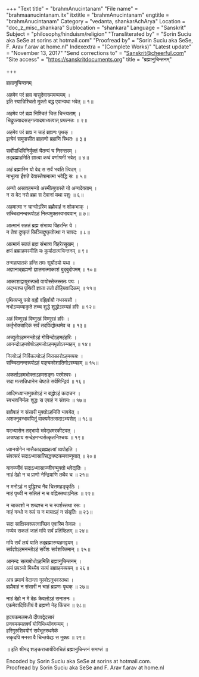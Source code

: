 +++
"Text title" = "brahmAnucintanam"
"File name" = "brahmaanucintanam.itx"
itxtitle = "brahmAnucintanam"
engtitle = "brahmAnucintanam"
Category = "vedanta, shankarAchArya"
Location = "doc_z_misc_shankara"
Sublocation = "shankara"
Language = "Sanskrit"
Subject = "philosophy/hinduism/religion"
"Transliterated by" = "Sorin Suciu aka SeSe at sorins at hotmail.com"
"Proofread by" = "Sorin Suciu aka SeSe, F. Arav f.arav at home.nl"
Indexextra = "(Complete Works)"
"Latest update" = "November 13, 2017"
"Send corrections to" = "Sanskrit@cheerful.com"
"Site access" = "https://sanskritdocuments.org"
title = "ब्रह्मानुचिन्तनम्"

+++
  
 ब्रह्मानुचिन्तनम्   
  
अहमेव परं ब्रह्म वासुदेवाख्यमव्ययम् ।  
इति स्यान्निश्चितो मुक्तो बद्ध एवान्यथा भवेत् ॥ १॥  
  
अहमेव परं ब्रह्म निश्चितं चित्त चिन्त्यताम् ।  
चिद्रूपत्वादसङ्गत्वादबाध्यत्वात् प्रयत्नतः ॥ २॥  
  
अहमेव परं ब्रह्म न चाहं ब्रह्मणः पृथक् ।  
इत्येवं समुपासीत ब्राह्मणो ब्रह्मणि स्थितः ॥ ३॥  
  
सर्वोपाधिविनिर्मुक्तं चैतन्यं च निरन्तरम् ।  
तद्ब्रह्माहमिति ज्ञात्वा कथं वर्णाश्रमी भवेत् ॥ ४॥  
  
अहं ब्रह्मास्मि यो वेद स सर्वं भवति त्विदम् ।  
नाभूत्या ईशते देवास्तेषामात्मा भवेद्धि सः ॥ ५॥  
  
अन्यो असावहमन्यो अस्मीत्युपास्ते यो अन्यदेवताम् ।  
न स वेद नरो ब्रह्म स देवानां यथा पशुः ॥ ६॥  
  
अहमात्मा न चान्योऽस्मि ब्रह्मैवाहं न शोकभाक् ।  
सच्चिदानन्दरूपोऽहं नित्यमुक्तस्वभाववान् ॥ ७॥  
  
आत्मानं सततं ब्रह्म संभाव्य विहरन्ति ये ।  
न तेषां दुष्कृतं किञ्चिद्दुष्कृतोत्था न चापदः ॥ ८॥  
  
आत्मानं सततं ब्रह्म संभाव्य विहरेत्सुखम् ।  
क्षणं ब्रह्माहमस्मीति यः कुर्यादात्मचिन्तनम् ॥ ९॥  
  
तन्महापातकं हन्ति तमः सूर्योदयो यथा ।  
अज्ञानाद्ब्रह्मणो ज्ञातमात्माकाशं बुद्बुदोपमम् ॥ १०॥  
  
आकाशाद्वायुरुत्पन्नो वायोस्तेजस्ततः पयः ।  
अद्भ्यश्च पृथिवी ज्ञाता ततो व्रीहियवादिकम् ॥ ११॥  
  
पृथिव्यप्सु पयो वह्नौ वह्निर्वायौ नभस्यसौ ।  
नभोऽप्यव्याकृते तच्च शुद्धे शुद्धोऽस्म्यहं हरिः ॥ १२॥  
  
अहं विष्णुरहं विष्णुरहं विष्णुरहं हरिः ।  
कर्तृभोक्त्रादिकं सर्वं तदविद्योत्थमेव च ॥ १३॥  
  
अच्युतोऽहमनन्तोऽहं गोविन्दोऽहमहंहरिः ।  
आनन्दोऽहमशेषोऽहमजोऽहममृतोऽस्म्यहम् ॥ १४॥  
  
नित्योऽहं निर्विकल्पोऽहं निराकारोऽहमव्ययः ।  
सच्चिदानन्दरूपोऽहं पङ्चकोशातिगोऽस्म्यहम् ॥ १५॥  
  
अकर्ताऽहमभोक्ताऽहमसङ्गः परमेश्वरः ।  
सदा मत्सन्निधानेन चेष्टते सर्वमिन्द्रियं ॥ १६॥  
  
आदिमध्यान्तमुक्तोऽहं न बद्धोऽहं कदाचन ।  
स्वभावनिर्मलः शुद्धः स एवाहं न संशयः ॥ १७॥  
  
ब्रह्मैवाहं न संसारी मुक्तोऽहमिति भावयेत् ।  
अशक्नुवन्भावयितुं वाक्यमेतत्सदाऽभ्यसेत् ॥ १८॥  
  
यदभ्यासेन तद्भावो भवेद्भ्रमरकीटवत् ।  
अत्रापहाय सन्देहमभ्यसेत्कृतनिश्चयः ॥ १९॥  
  
ध्यानयोगेन मासैकाद्ब्रह्महत्यां व्यपोहति ।  
संवत्सरं सदाऽभ्यासात्सिद्ध्यष्टकमवाप्नुयात् ॥ २०॥  
  
यावज्जीवं सदाऽभ्यासाज्जीवन्मुक्तो भवेद्यतिः ।  
नाहं देहो न च प्राणो नेन्द्रियाणि तथैव च ॥ २१॥  
  
न मनोऽहं न बुद्धिश्च नैव चित्तमहङ्कृतिः ।  
नाहं पृथ्वी न सलिलं न च वह्निस्तथाऽनिलः ॥ २२॥  
  
न चाकाशो न शब्दश्च न च स्पर्शस्तथा रसः ।  
नाहं गन्धो न रूपं च न मायाऽहं न संसृतिः ॥ २३॥  
  
सदा साक्षिस्वरूपत्वाच्छिव एवास्मि केवलः ।  
मय्येव सकलं जातं मयि सर्वं प्रतिष्ठितम् ॥ २४॥  
  
मयि सर्वं लयं याति तद्ब्रह्मास्म्यहमद्वयम् ।  
सर्वज्ञोऽहमनन्तोऽहं सर्वेशः सर्वशक्तिमान् ॥ २५॥  
  
आनन्दः सत्यबोधोऽहमिति ब्रह्मानुचिन्तनम् ।  
अयं प्रपञ्चो मिथ्यैव सत्यं ब्रह्माहमव्ययम् ॥ २६॥  
  
अत्र प्रमाणं वेदान्ता गुरवोऽनुभवस्तथा ।  
ब्रह्मैवाहं न संसारी न चाहं ब्रह्मणः पृथक् ॥ २७॥  
  
नाहं देहो न मे देहः केवलोऽहं सनातनः ।  
एकमेवादिवितीयं वै ब्रह्मणो नेह किंचन ॥ २८॥  
  
हृदयकमलमध्ये दीपवद्वेदसारं  
     प्रणवमयमतर्क्यं योगिभिर्ध्यानगम्यम् ।  
हरिगुरुशिवयोगं सर्वभूतस्थमेकं  
     सकृदपि मनसा वै चिन्तयेद्यः स मुक्तः ॥ २९॥  
  
॥ इति श्रीमद् शङ्कराचार्यविरचितं ब्रह्मानुचिन्तनं समाप्तं ॥  
  
  
Encoded by Sorin Suciu aka SeSe at sorins at hotmail.com.  
Proofread by Sorin Suciu aka SeSe and F. Arav f.arav at home.nl  
  
